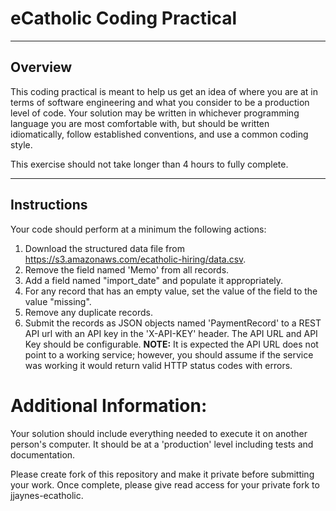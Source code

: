 # eCatholic Coding Practical

----
## Overview
This coding practical is meant to help us get an idea of where you are at in terms of
software engineering and what you consider to be a production level of code. Your solution
may be written in whichever programming language you are most comfortable with, but should
be written idiomatically, follow established conventions, and use a common coding style.

This exercise should not take longer than 4 hours to fully complete.

----
## Instructions

Your code should perform at a minimum the following actions:

1. Download the structured data file from https://s3.amazonaws.com/ecatholic-hiring/data.csv.
2. Remove the field named 'Memo' from all records.
3. Add a field named "import_date" and populate it appropriately.
4. For any record that has an empty value, set the value of the field to the value "missing".
5. Remove any duplicate records.
6. Submit the records as JSON objects named 'PaymentRecord' to a REST API url with an API key in the 'X-API-KEY' header.
The API URL and API Key should be configurable. **NOTE:** It is expected the API URL does not point to a working
service; however, you should assume if the service was working it would return valid HTTP status codes with errors.

# Additional Information:

Your solution should include everything needed to execute it on another person's computer.
It should be at a 'production' level including tests and documentation.

Please create fork of this repository and make it private before submitting your work. Once complete, please give read
access for your private fork to jjaynes-ecatholic.
